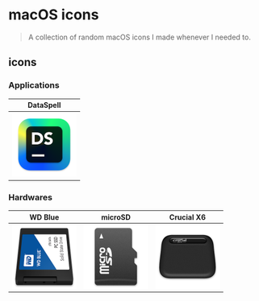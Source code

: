 # macOS icons
> A collection of random macOS icons I made whenever I needed to.

## icons
### Applications

 DataSpell                                           |
:---------------------------------------------------:|
<img src="./thumbnails/DataSpell.png" width="128"/>  |

### Hardwares

 WD Blue                                             | microSD                                               | Crucial X6                                            |
:---------------------------------------------------:|:-----------------------------------------------------:|:-----------------------------------------------------:|
<img src="./thumbnails/WD Blue.png" width="128"/>    | <img src="./thumbnails/microSD.png" width="128"/>     | <img src="./thumbnails/Crucial X6.png" width="128"/>  |
